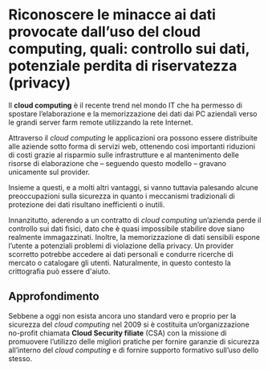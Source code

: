 # Riconoscere le minacce ai dati provocate dall’uso del cloud computing, quali: controllo sui dati, potenziale perdita di riservatezza (privacy)

Il **cloud computing** è il recente trend nel mondo IT che ha permesso di spostare l’elaborazione e la memorizzazione dei dati dai PC aziendali verso le
grandi server farm remote utilizzando la rete Internet.

Attraverso il _cloud computing_ le applicazioni ora possono essere distribuite alle aziende sotto forma di servizi web, ottenendo così importanti riduzioni
di costi grazie al risparmio sulle infrastrutture e al mantenimento delle risorse di elaborazione che – seguendo questo modello – gravano unicamente sul
provider.

Insieme a questi, e a molti altri vantaggi, si vanno tuttavia palesando alcune preoccupazioni sulla sicurezza in quanto i meccanismi tradizionali di
protezione dei dati risultano inefficienti o inutili.

Innanzitutto, aderendo a un contratto di _cloud computing_ un’azienda perde il controllo sui dati fisici, dato che è quasi impossibile stabilire dove siano
realmente immagazzinati. Inoltre, la memorizzazione di dati sensibili espone l’utente a potenziali problemi di violazione della privacy. Un provider
scorretto potrebbe accedere ai dati personali e condurre ricerche di mercato o catalogare gli utenti. Naturalmente, in questo contesto la crittografia
può essere d'aiuto.

## Approfondimento

Sebbene a oggi non esista ancora uno standard vero e proprio per la sicurezza del _cloud computing_ nel 2009 si è costituita un’organizzazione no-profit
chiamata **Cloud Security filiate** (CSA) con la missione di promuovere l’utilizzo delle migliori pratiche per fornire garanzie di sicurezza all’interno
del _cloud computing_ e di fornire supporto formativo sull’uso dello stesso.
